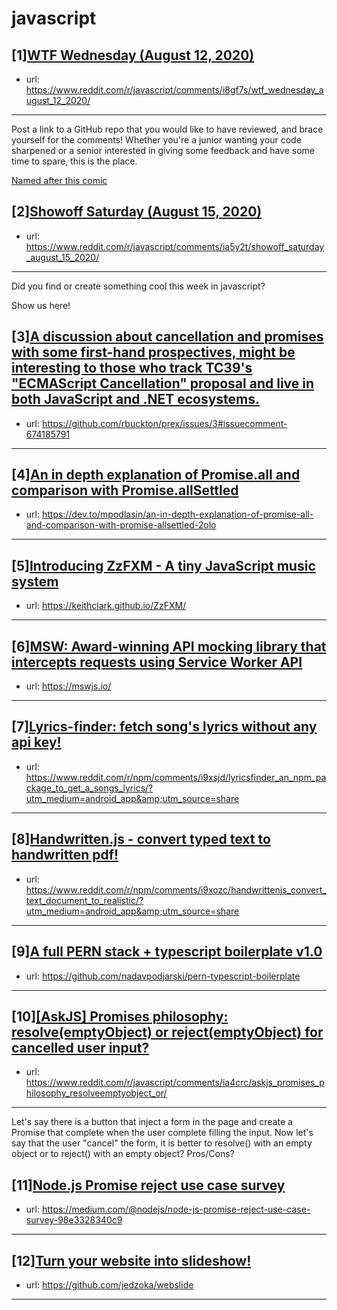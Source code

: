 # javascript
## [1][WTF Wednesday (August 12, 2020)](https://www.reddit.com/r/javascript/comments/i8gf7s/wtf_wednesday_august_12_2020/)
- url: https://www.reddit.com/r/javascript/comments/i8gf7s/wtf_wednesday_august_12_2020/
---
Post a link to a GitHub repo that you would like to have reviewed, and brace yourself for the comments!
Whether you're a junior wanting your code sharpened or a senior interested in giving some feedback and have some time to spare, 
this is the place.

[Named after this comic](https://davidwalsh.name/demo/code-review.png)
## [2][Showoff Saturday (August 15, 2020)](https://www.reddit.com/r/javascript/comments/ia5y2t/showoff_saturday_august_15_2020/)
- url: https://www.reddit.com/r/javascript/comments/ia5y2t/showoff_saturday_august_15_2020/
---
Did you find or create something cool this week in javascript? 

Show us here!
## [3][A discussion about cancellation and promises with some first-hand prospectives, might be interesting to those who track TC39's "ECMAScript Cancellation" proposal and live in both JavaScript and .NET ecosystems.](https://www.reddit.com/r/javascript/comments/i9xun2/a_discussion_about_cancellation_and_promises_with/)
- url: https://github.com/rbuckton/prex/issues/3#issuecomment-674185791
---

## [4][An in depth explanation of Promise.all and comparison with Promise.allSettled](https://www.reddit.com/r/javascript/comments/ia5jcm/an_in_depth_explanation_of_promiseall_and/)
- url: https://dev.to/mpodlasin/an-in-depth-explanation-of-promise-all-and-comparison-with-promise-allsettled-2olo
---

## [5][Introducing ZzFXM - A tiny JavaScript music system](https://www.reddit.com/r/javascript/comments/ia33hj/introducing_zzfxm_a_tiny_javascript_music_system/)
- url: https://keithclark.github.io/ZzFXM/
---

## [6][MSW: Award-winning API mocking library that intercepts requests using Service Worker API](https://www.reddit.com/r/javascript/comments/i9j303/msw_awardwinning_api_mocking_library_that/)
- url: https://mswjs.io/
---

## [7][Lyrics-finder: fetch song's lyrics without any api key!](https://www.reddit.com/r/javascript/comments/ia7a4x/lyricsfinder_fetch_songs_lyrics_without_any_api/)
- url: https://www.reddit.com/r/npm/comments/i9xsjd/lyricsfinder_an_npm_package_to_get_a_songs_lyrics/?utm_medium=android_app&amp;utm_source=share
---

## [8][Handwritten.js - convert typed text to handwritten pdf!](https://www.reddit.com/r/javascript/comments/ia79cz/handwrittenjs_convert_typed_text_to_handwritten/)
- url: https://www.reddit.com/r/npm/comments/i9xozc/handwrittenjs_convert_text_document_to_realistic/?utm_medium=android_app&amp;utm_source=share
---

## [9][A full PERN stack + typescript boilerplate v1.0](https://www.reddit.com/r/javascript/comments/i9jjpf/a_full_pern_stack_typescript_boilerplate_v10/)
- url: https://github.com/nadavpodjarski/pern-typescript-boilerplate
---

## [10][[AskJS] Promises philosophy: resolve(emptyObject) or reject(emptyObject) for cancelled user input?](https://www.reddit.com/r/javascript/comments/ia4crc/askjs_promises_philosophy_resolveemptyobject_or/)
- url: https://www.reddit.com/r/javascript/comments/ia4crc/askjs_promises_philosophy_resolveemptyobject_or/
---
Let's say there is a button that inject a form in the page and create a Promise that complete when the user complete filling the input. Now let's say that the user "cancel" the form, it is better to resolve() with an empty object or to reject() with an empty object? Pros/Cons?
## [11][Node.js Promise reject use case survey](https://www.reddit.com/r/javascript/comments/i9lqdr/nodejs_promise_reject_use_case_survey/)
- url: https://medium.com/@nodejs/node-js-promise-reject-use-case-survey-98e3328340c9
---

## [12][Turn your website into slideshow!](https://www.reddit.com/r/javascript/comments/ia27tw/turn_your_website_into_slideshow/)
- url: https://github.com/jedzoka/webslide
---

